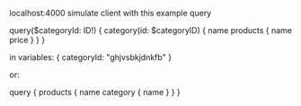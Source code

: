 localhost:4000 simulate client with this example query

query($categoryId: ID!) {
  category(id: $categoryID) {
    name
    products {
      name
      price
    }
  }
}

in variables:
{
  categoryId: "ghjvsbkjdnkfb"
}

or:

query {
  products {
    name
    category {
      name
    }
  }
}